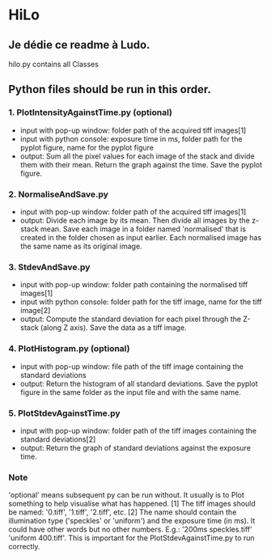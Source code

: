 # HiLo

## Je dédie ce readme à Ludo.

hilo.py contains all Classes  

## Python files should be run in this order.  

### 1. PlotIntensityAgainstTime.py (optional)  
- input with pop-up window: folder path of the acquired tiff images[1]  
- input with python console: exposure time in ms, folder path for the pyplot figure, name for the pyplot figure  
- output: Sum all the pixel values for each image of the stack and divide them with their mean. Return the graph against the time. Save the pyplot figure.  

### 2. NormaliseAndSave.py  
- input with pop-up window: folder path of the acquired tiff images[1]  
- output: Divide each image by its mean. Then divide all images by the z-stack mean. Save each image in a folder named 'normalised' that is created in the folder chosen as input earlier. Each normalised image has the same name as its original image. 

### 3. StdevAndSave.py  
- input with pop-up window: folder path containing the normalised tiff images[1]
- input with python console: folder path for the tiff image, name for the tiff image[2]  
- output: Compute the standard deviation for each pixel through the Z-stack (along Z axis). Save the data as a tiff image.  

### 4. PlotHistogram.py (optional)  
- input with pop-up window: file path of the tiff image containing the standard deviations  
- output: Return the histogram of all standard deviations. Save the pyplot figure in the same folder as the input file and with the same name.  

### 5. PlotStdevAgainstTime.py  
- input with pop-up window: folder path of the tiff images containing the standard deviations[2]  
- output: Return the graph of standard deviations against the exposure time.  

### Note
'optional' means subsequent py can be run without. It usually is to Plot something to help visualise what has happened.
[1] The tiff images should be named: '0.tiff', '1.tiff', '2.tiff', etc.
[2] The name should contain the illumination type ('speckles' or 'uniform') and the exposure time (in ms). It could have other words but no other numbers. E.g.: '200ms speckles.tiff' 'uniform 400.tiff'. This is important for the PlotStdevAgainstTime.py to run correctly.
